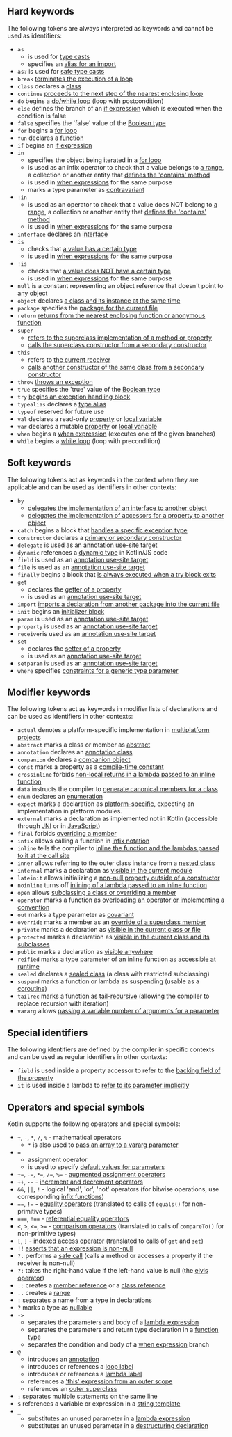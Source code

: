 [//]: # (title: Keywords and operators)

## Hard keywords

The following tokens are always interpreted as keywords and cannot be used as identifiers:

 * `as` 
      - is used for [type casts](typecasts.md#unsafe-cast-operator)
      - specifies an [alias for an import](packages.md#imports)
 * `as?` is used for [safe type casts](typecasts.md#safe-nullable-cast-operator)  
 * `break` [terminates the execution of a loop](returns.md)
 * `class` declares a [class](classes.md)
 * `continue` [proceeds to the next step of the nearest enclosing loop](returns.md) 
 * `do` begins a [do/while loop](control-flow.md#while-loops) (loop with postcondition)
 * `else` defines the branch of an [if expression](control-flow.md#if-expression) which is executed when the condition is false
 * `false` specifies the 'false' value of the [Boolean type](basic-types.md#booleans)
 * `for` begins a [for loop](control-flow.md#for-loops)
 * `fun` declares a [function](functions.md) 
 * `if` begins an [if expression](control-flow.md#if-expression)
 * `in`
     - specifies the object being iterated in a [for loop](control-flow.md#for-loops)
     - is used as an infix operator to check that a value belongs to [a range](ranges.md), 
       a collection or another entity that [defines the 'contains' method](operator-overloading.md#in-operator)
     - is used in [when expressions](control-flow.md#when-expression) for the same purpose
     - marks a type parameter as [contravariant](generics.md#declaration-site-variance)
 * `!in`
     - is used as an operator to check that a value does NOT belong to [a range](ranges.md), 
       a collection or another entity that [defines the 'contains' method](operator-overloading.md#in-operator)
     - is used in [when expressions](control-flow.md#when-expression) for the same purpose
 * `interface` declares an [interface](interfaces.md)
 * `is` 
     - checks that [a value has a certain type](typecasts.md#is-and-is-operators)
     - is used in [when expressions](control-flow.md#when-expression) for the same purpose
 * `!is`
     - checks that [a value does NOT have a certain type](typecasts.md#is-and-is-operators)
     - is used in [when expressions](control-flow.md#when-expression) for the same purpose
 * `null` is a constant representing an object reference that doesn't point to any object
 * `object` declares [a class and its instance at the same time](object-declarations.md)
 * `package` specifies the [package for the current file](packages.md)
 * `return` [returns from the nearest enclosing function or anonymous function](returns.md)  
 * `super` 
     - [refers to the superclass implementation of a method or property](inheritance.md#call-the-superclass-implementation)
     - [calls the superclass constructor from a secondary constructor](classes.md#inheritance)
 * `this` 
     - refers to [the current receiver](this-expressions.md)
     - [calls another constructor of the same class from a secondary constructor](classes.md#constructors)
 * `throw` [throws an exception](exceptions.md)
 * `true` specifies the 'true' value of the [Boolean type](basic-types.md#booleans)
 * `try` [begins an exception handling block](exceptions.md)
 * `typealias` declares a [type alias](type-aliases.md)
 * `typeof` reserved for future use
 * `val` declares a read-only [property](properties.md) or [local variable](basic-syntax.md#variables)
 * `var` declares a mutable [property](properties.md) or [local variable](basic-syntax.md#variables)
 * `when` begins a [when expression](control-flow.md#when-expression) (executes one of the given branches)
 * `while` begins a [while loop](control-flow.md#while-loops) (loop with precondition)

## Soft keywords

The following tokens act as keywords in the context when they are applicable and can be used
as identifiers in other contexts:

 * `by`
     - [delegates the implementation of an interface to another object](delegation.md)
     - [delegates the implementation of accessors for a property to another object](delegated-properties.md)
 * `catch` begins a block that [handles a specific exception type](exceptions.md)
 * `constructor` declares a [primary or secondary constructor](classes.md#constructors)
 * `delegate` is used as an [annotation use-site target](annotations.md#annotation-use-site-targets) 
 * `dynamic` references a [dynamic type](dynamic-type.md) in Kotlin/JS code
 * `field` is used as an [annotation use-site target](annotations.md#annotation-use-site-targets)
 * `file` is used as an [annotation use-site target](annotations.md#annotation-use-site-targets)
 * `finally` begins a block that [is always executed when a try block exits](exceptions.md)
 * `get`
     - declares the [getter of a property](properties.md#getters-and-setters)
     - is used as an [annotation use-site target](annotations.md#annotation-use-site-targets)
 * `import` [imports a declaration from another package into the current file](packages.md)
 * `init` begins an [initializer block](classes.md#constructors)
 * `param` is used as an [annotation use-site target](annotations.md#annotation-use-site-targets)
 * `property` is used as an [annotation use-site target](annotations.md#annotation-use-site-targets)
 * `receiver`is used as an [annotation use-site target](annotations.md#annotation-use-site-targets)
 * `set`
     - declares the [setter of a property](properties.md#getters-and-setters)
     - is used as an [annotation use-site target](annotations.md#annotation-use-site-targets)
 * `setparam` is used as an [annotation use-site target](annotations.md#annotation-use-site-targets)
 * `where` specifies [constraints for a generic type parameter](generics.md#upper-bounds)
 
## Modifier keywords

The following tokens act as keywords in modifier lists of declarations and can be used as identifiers
in other contexts:

 * `actual` denotes a platform-specific implementation in [multiplatform projects](multiplatform.md)
 * `abstract` marks a class or member as [abstract](classes.md#abstract-classes)
 * `annotation` declares an [annotation class](annotations.md)
 * `companion` declares a [companion object](object-declarations.md#companion-objects)
 * `const` marks a property as a [compile-time constant](properties.md#compile-time-constants)
 * `crossinline` forbids [non-local returns in a lambda passed to an inline function](inline-functions.md#non-local-returns) 
 * `data` instructs the compiler to [generate canonical members for a class](data-classes.md)
 * `enum` declares an [enumeration](enum-classes.md)
 * `expect` marks a declaration as [platform-specific](multiplatform.md), expecting an implementation in platform modules.
 * `external` marks a declaration as implemented not in Kotlin (accessible through [JNI](java-interop.md#using-jni-with-kotlin) or in [JavaScript](js-interop.md#external-modifier)) 
 * `final` forbids [overriding a member](inheritance.md#override-methods)
 * `infix` allows calling a function in [infix notation](functions.md#infix-notation)
 * `inline` tells the compiler to [inline the function and the lambdas passed to it at the call site](inline-functions.md)
 * `inner` allows referring to the outer class instance from a [nested class](nested-classes.md)
 * `internal` marks a declaration as [visible in the current module](visibility-modifiers.md)
 * `lateinit` allows initializing a [non-null property outside of a constructor](properties.md#late-initialized-properties-and-variables)
 * `noinline` turns off [inlining of a lambda passed to an inline function](inline-functions.md#noinline)
 * `open` allows [subclassing a class or overriding a member](classes.md#inheritance)
 * `operator` marks a function as [overloading an operator or implementing a convention](operator-overloading.md)
 * `out` marks a type parameter as [covariant](generics.md#declaration-site-variance)
 * `override` marks a member as an [override of a superclass member](inheritance.md#override-methods)
 * `private` marks a declaration as [visible in the current class or file](visibility-modifiers.md) 
 * `protected` marks a declaration as [visible in the current class and its subclasses](visibility-modifiers.md)
 * `public` marks a declaration as [visible anywhere](visibility-modifiers.md)
 * `reified` marks a type parameter of an inline function as [accessible at runtime](inline-functions.md#reified-type-parameters)
 * `sealed` declares a [sealed class](sealed-classes.md) (a class with restricted subclassing)
 * `suspend` marks a function or lambda as suspending (usable as a [coroutine](coroutines-overview.md))
 * `tailrec` marks a function as [tail-recursive](functions.md#tail-recursive-functions) (allowing the compiler to replace recursion with iteration)
 * `vararg` allows [passing a variable number of arguments for a parameter](functions.md#variable-number-of-arguments-varargs)

## Special identifiers

The following identifiers are defined by the compiler in specific contexts and can be used as regular
identifiers in other contexts:

 * `field` is used inside a property accessor to refer to the [backing field of the property](properties.md#backing-fields)
 * `it` is used inside a lambda to [refer to its parameter implicitly](lambdas.md#it-implicit-name-of-a-single-parameter)

## Operators and special symbols

Kotlin supports the following operators and special symbols:

 * `+`, `-`, `*`, `/`, `%` - mathematical operators
     - `*` is also used to [pass an array to a vararg parameter](functions.md#variable-number-of-arguments-varargs)
 * `=`
     - assignment operator
     - is used to specify [default values for parameters](functions.md#default-arguments) 
 * `+=`, `-=`, `*=`, `/=`, `%=` - [augmented assignment operators](operator-overloading.md#augmented-assignments)
 * `++`, `--` - [increment and decrement operators](operator-overloading.md#increments-and-decrements)
 * `&&`, `||`, `!` - logical 'and', 'or', 'not' operators (for bitwise operations, use corresponding [infix functions](basic-types.md#operations))
 * `==`, `!=` - [equality operators](operator-overloading.md#equality-and-inequality-operators) (translated to calls of `equals()` for non-primitive types) 
 * `===`, `!==` - [referential equality operators](equality.md#referential-equality)
 * `<`, `>`, `<=`, `>=` - [comparison operators](operator-overloading.md#comparison-operators) (translated to calls of `compareTo()` for non-primitive types)
 * `[`, `]` - [indexed access operator](operator-overloading.md#indexed-access-operator) (translated to calls of `get` and `set`)
 * `!!` [asserts that an expression is non-null](null-safety.md#the-operator)
 * `?.` performs a [safe call](null-safety.md#safe-calls) (calls a method or accesses a property if the receiver is non-null)
 * `?:` takes the right-hand value if the left-hand value is null (the [elvis operator](null-safety.md#elvis-operator))
 * `::` creates a [member reference](reflection.md#function-references) or a [class reference](reflection.md#class-references)
 * `..` creates a [range](ranges.md) 
 * `:` separates a name from a type in declarations
 * `?` marks a type as [nullable](null-safety.md#nullable-types-and-non-null-types) 
 * `->`
     - separates the parameters and body of a [lambda expression](lambdas.md#lambda-expression-syntax)
     - separates the parameters and return type declaration in a [function type](lambdas.md#function-types)
     - separates the condition and body of a [when expression](control-flow.md#when-expression) branch
 * `@`
    - introduces an [annotation](annotations.md#usage)
    - introduces or references a [loop label](returns.md#break-and-continue-labels) 
    - introduces or references a [lambda label](returns.md#return-at-labels)
    - references a ['this' expression from an outer scope](this-expressions.md#qualified-this)
    - references an [outer superclass](inheritance.md#call-the-superclass-implementation)
 * `;` separates multiple statements on the same line
 * `$` references a variable or expression in a [string template](basic-types.md#string-templates)    
 * `_`
     - substitutes an unused parameter in a [lambda expression](lambdas.md#underscore-for-unused-variables)
     - substitutes an unused parameter in a [destructuring declaration](destructuring-declarations.md#underscore-for-unused-variables)